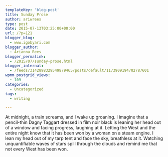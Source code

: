 ```yaml
---
templateKey: 'blog-post'
title: Sunday Prose
author: ariwrees
type: post
date: 2015-07-13T03:25:00+00:00
url: /?p=121
blogger_blog:
  - www.igobyari.com
blogger_author:
  - Arianna Rees
blogger_permalink:
  - /2015/07/sunday-prose.html
blogger_internal:
  - /feeds/3142898329549879465/posts/default/1173909194702787601
wpmm_postgrid_views:
  - 109
categories:
  - Uncategorized
tags:
  - writing

---
```

<div dir="ltr" style="text-align: left;">
  <div>
    At midnight, a train screams, and I wake up groaning. I imagine that a pencil-thin Dagny Taggart dressed in film noir black is leaning her head out of a window and facing progress, laughing at it. Letting the West and the entire night know that it has been won by a woman on a steam engine. I lean my head out of my tarp tent and face the sky, breathless at it. Watching unquantifiable waves of stars spill through the clouds and remind me that not every West has been won.&nbsp;
  </div>
</div>